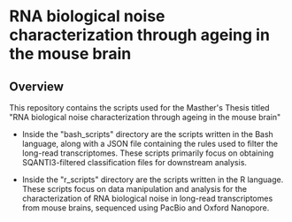 # RNA biological noise characterization through ageing in the mouse brain

## Overview

This repository contains the scripts used for the Masther's Thesis titled "RNA biological noise characterization through ageing in the mouse brain"

- Inside the "bash_scripts" directory are the scripts written in the Bash language, along with a JSON file containing the rules used to filter the long-read transcriptomes. These scripts primarily focus on obtaining SQANTI3-filtered classification files for downstream analysis.

- Inside the "r_scripts" directory are the scripts written in the R language. These scripts focus on data manipulation and analysis for the characterization of RNA biological noise in long-read transcriptomes from mouse brains, sequenced using PacBio and Oxford Nanopore.
